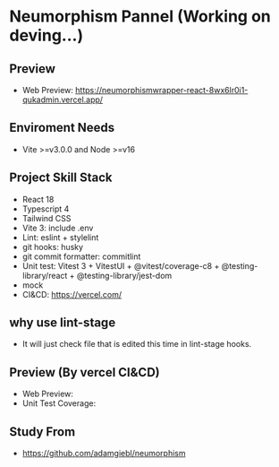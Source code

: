 # Neumorphism Pannel (Working on deving...)

## Preview

* Web Preview: https://neumorphismwrapper-react-8wx6lr0i1-qukadmin.vercel.app/

## Enviroment Needs

* Vite >=v3.0.0 and Node >=v16

## Project Skill Stack

* React 18
* Typescript 4
* Tailwind CSS
* Vite 3: include .env
* Lint: eslint + stylelint
* git hooks: husky
* git commit formatter: commitlint
* Unit test: Vitest 3 + VitestUI + @vitest/coverage-c8 + @testing-library/react + @testing-library/jest-dom
* mock
* CI&CD: https://vercel.com/


## why use lint-stage
* It will just check file that is edited this time in lint-stage hooks.

## Preview (By vercel CI&CD)
* Web Preview: 
* Unit Test Coverage: 

## Study From
* https://github.com/adamgiebl/neumorphism

